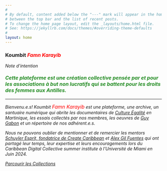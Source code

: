 ```yaml
---
#
# By default, content added below the "---" mark will appear in the home page
# between the top bar and the list of recent posts.
# To change the home page layout, edit the _layouts/home.html file.
# See: https://jekyllrb.com/docs/themes/#overriding-theme-defaults
#
layout: home
---
```


### Koumbit <span style="color:#FF0000;font-size:medium"><em>Famn Karayib</em></span>

_Note d'intention_

#### <span style="color:#228B22;font-size:medium"><em> Cette __plateforme__ est une création collective pensée par et pour les associations à but non lucratifs qui se battent pour les droits des femmes aux Antilles.
---

Bienvenu.e.s! Koumbit <span style="color:#FF0000;font-size:medium"><em>Famn Karayib</em></span>  est une plateforme, une archive, un santuaire numérique qui abrite les documentaires de [Culture Égalité](https://www.cultureegalite.fr/) en Martinique, les essais collectés par nos membres, les oeuvres de [Guy Gabon](https://guygabon.com/) et un répertoire de nos adhérent.e.s.

Nous ne pouvons oublier de mentionner et de remercier les mentors [Schuyler Esprit, fondatrice de Create Caribbean](https://createcaribbean.org/create/) et [Alex Gil Fuentes](https://www.elotroalex.com/) qui ont partagé leur temps, leur expertise et leurs encouragements lors du Caribbean Digital Collective summer institute à l'Université de Miami en Juin 2024.

<div class="text-center"><a class="action-button btn" href="https://github.com/minicomp/wax-facets/" target="_blank" role="button">Parcourir les Collections</a></div>
